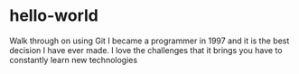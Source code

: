 # hello-world
Walk through on using Git
I became a programmer in 1997 and it is the best decision I have ever made.
I love the challenges that it brings you have to constantly learn new technologies
